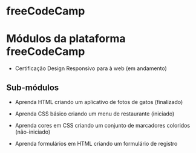 # freeCodeCamp

# Módulos da plataforma freeCodeCamp

- Certificação Design Responsivo para à web (em andamento)

## Sub-módulos
- Aprenda HTML criando um aplicativo de fotos de gatos (finalizado)

- Aprenda CSS básico criando um menu de restaurante (iniciado)

- Aprenda cores em CSS criando um conjunto de marcadores coloridos (não-iniciado)

- Aprenda formulários em HTML criando um formulário de registro